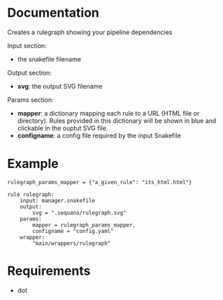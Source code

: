 
# Documentation

Creates a rulegraph showing your pipeline dependencies

Input section:

- the snakefile filename

Output section:

- **svg**: the output SVG filename

Params section:
 
- **mapper**: a dictionary mapping each rule to a URL (HTML
  file or directory). Rules provided in this dictionary will be
  shown in blue and clickable in the ouptut SVG file.
- **configname**: a config file required by the input Snakefile

# Example

    rulegraph_params_mapper = {"a_given_rule": "its_html.html"}

    rule rulegraph:
        input: manager.snakefile
        output:
            svg = ".sequana/rulegraph.svg"
        params:
            mapper = rulegraph_params_mapper,
            configname = "config.yaml"
        wrapper:
            "main/wrappers/rulegraph"

# Requirements

- dot
